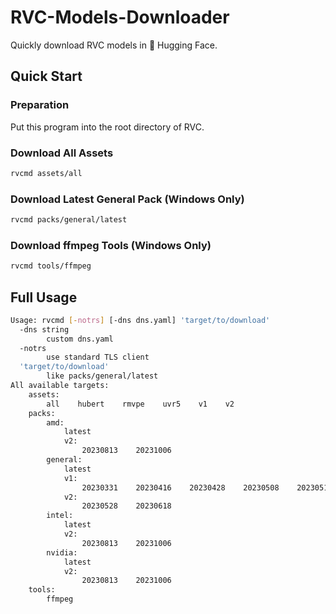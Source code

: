 # RVC-Models-Downloader
Quickly download RVC models in 🤗 Hugging Face.

## Quick Start
### Preparation
Put this program into the root directory of RVC.
### Download All Assets
```bash
rvcmd assets/all
```
### Download Latest General Pack (Windows Only)
```bash
rvcmd packs/general/latest
```
### Download ffmpeg Tools (Windows Only)
```bash
rvcmd tools/ffmpeg
```

## Full Usage
```bash
Usage: rvcmd [-notrs] [-dns dns.yaml] 'target/to/download'
  -dns string
        custom dns.yaml
  -notrs
        use standard TLS client
  'target/to/download'
        like packs/general/latest
All available targets:
    assets:
        all    hubert    rmvpe    uvr5    v1    v2
    packs:
        amd:
            latest
            v2:
                20230813    20231006
        general:
            latest
            v1:
                20230331    20230416    20230428    20230508    20230513    20230516    20230717
            v2:
                20230528    20230618
        intel:
            latest
            v2:
                20230813    20231006
        nvidia:
            latest
            v2:
                20230813    20231006
    tools:
        ffmpeg
```
